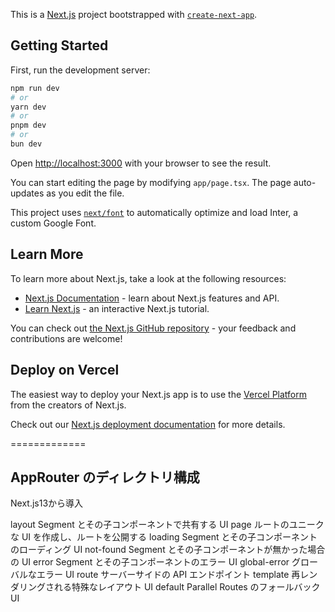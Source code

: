 This is a [Next.js](https://nextjs.org/) project bootstrapped with [`create-next-app`](https://github.com/vercel/next.js/tree/canary/packages/create-next-app).

## Getting Started

First, run the development server:

```bash
npm run dev
# or
yarn dev
# or
pnpm dev
# or
bun dev
```

Open [http://localhost:3000](http://localhost:3000) with your browser to see the result.

You can start editing the page by modifying `app/page.tsx`. The page auto-updates as you edit the file.

This project uses [`next/font`](https://nextjs.org/docs/basic-features/font-optimization) to automatically optimize and load Inter, a custom Google Font.

## Learn More

To learn more about Next.js, take a look at the following resources:

- [Next.js Documentation](https://nextjs.org/docs) - learn about Next.js features and API.
- [Learn Next.js](https://nextjs.org/learn) - an interactive Next.js tutorial.

You can check out [the Next.js GitHub repository](https://github.com/vercel/next.js/) - your feedback and contributions are welcome!

## Deploy on Vercel

The easiest way to deploy your Next.js app is to use the [Vercel Platform](https://vercel.com/new?utm_medium=default-template&filter=next.js&utm_source=create-next-app&utm_campaign=create-next-app-readme) from the creators of Next.js.

Check out our [Next.js deployment documentation](https://nextjs.org/docs/deployment) for more details.

=============

## AppRouter のディレクトリ構成
Next.js13から導入


layout	  Segment とその子コンポーネントで共有する UI
page	    ルートのユニークな UI を作成し、ルートを公開する
loading	  Segment とその子コンポーネントのローディング UI
not-found	Segment とその子コンポーネントが無かった場合の UI
error	    Segment とその子コンポーネントのエラー UI
global-error	グローバルなエラー UI
route	     サーバーサイドの API エンドポイント
template	 再レンダリングされる特殊なレイアウト UI
default	   Parallel Routes のフォールバック UI